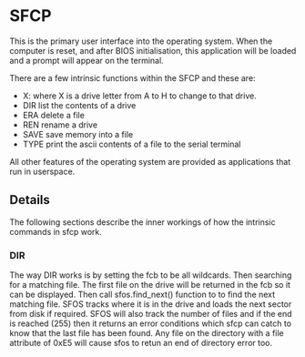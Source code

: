 # SFCP

This is the primary user interface into the operating system.  When the
computer is reset, and after BIOS initialisation, this application will be
loaded and a prompt will appear on the terminal.

There are a few intrinsic functions within the SFCP and these are:

- X: where X is a drive letter from A to H to change to that drive.
- DIR list the contents of a drive
- ERA delete a file
- REN rename a drive
- SAVE save memory into a file
- TYPE print the ascii contents of a file to the serial terminal

All other features of the operating system are provided as applications that
run in userspace.

## Details

The following sections describe the inner workings of how the intrinsic
commands in sfcp work.

### DIR

The way DIR works is by setting the fcb to be all wildcards.  Then searching
for a matching file.  The first file on the drive will be returned in the fcb
so it can be displayed.  Then call sfos.find_next() function to to find the
next matching file.  SFOS tracks where it is in the drive and loads the next
sector from disk if required.  SFOS will also track the number of files and if
the end is reached (255) then it returns an error conditions which sfcp can
catch to know that the last file has been found.  Any file on the directory
with a file attribute of 0xE5 will cause sfos to retun an end of directory
error too.

